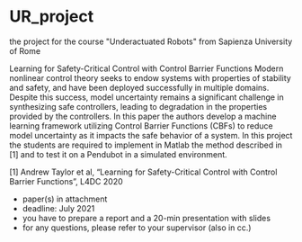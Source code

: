 # UR_project
the project for the course "Underactuated Robots" from Sapienza University of Rome

 Learning for Safety-Critical Control with Control Barrier Functions
Modern nonlinear control theory seeks to endow systems with properties of stability and safety, and have been deployed successfully in multiple domains. 
Despite this success, model uncertainty remains a significant challenge in synthesizing safe controllers, leading to degradation in the properties provided
by the controllers. 
In this paper the authors develop a machine learning framework utilizing Control Barrier Functions (CBFs) to reduce model uncertainty as it impacts the safe
behavior of a system. In this project the students are required to implement in Matlab the method described in [1] and to test it on a Pendubot in a simulated environment.

[1] Andrew Taylor et al, “Learning for Safety-Critical Control with Control Barrier Functions”, L4DC 2020

- paper(s) in attachment
- deadline: July 2021
- you have to prepare a report and a 20-min presentation with slides
- for any questions, please refer to your supervisor (also in cc.)
